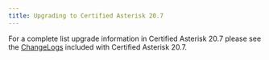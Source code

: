 ```yaml
---
title: Upgrading to Certified Asterisk 20.7
---
```


For a complete list upgrade information in Certified Asterisk 20.7 please see the [ChangeLogs](https://github.com/asterisk/asterisk/tree/releases/certified-20.7/ChangeLogs) included with Certified Asterisk 20.7.
